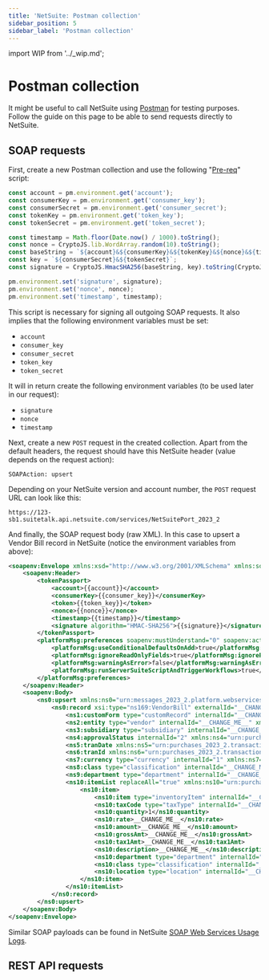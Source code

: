 ```yaml
---
title: 'NetSuite: Postman collection'
sidebar_position: 5
sidebar_label: 'Postman collection'
---
```


import WIP from '../\_wip.md';

# Postman collection

It might be useful to call NetSuite using [Postman](https://www.postman.com/) for testing purposes. Follow the guide on this page to be able to send requests directly to NetSuite.

## SOAP requests

First, create a new Postman collection and use the following "[Pre-req](https://learning.postman.com/docs/tests-and-scripts/write-scripts/pre-request-scripts/)" script:

```js
const account = pm.environment.get('account');
const consumerKey = pm.environment.get('consumer_key');
const consumerSecret = pm.environment.get('consumer_secret');
const tokenKey = pm.environment.get('token_key');
const tokenSecret = pm.environment.get('token_secret');

const timestamp = Math.floor(Date.now() / 1000).toString();
const nonce = CryptoJS.lib.WordArray.random(10).toString();
const baseString = `${account}&${consumerKey}&${tokenKey}&${nonce}&${timestamp}`;
const key = `${consumerSecret}&${tokenSecret}`;
const signature = CryptoJS.HmacSHA256(baseString, key).toString(CryptoJS.enc.Base64);

pm.environment.set('signature', signature);
pm.environment.set('nonce', nonce);
pm.environment.set('timestamp', timestamp);
```

This script is necessary for signing all outgoing SOAP requests. It also implies that the following environment variables must be set:

- `account`
- `consumer_key`
- `consumer_secret`
- `token_key`
- `token_secret`

It will in return create the following environment variables (to be used later in our request):

- `signature`
- `nonce`
- `timestamp`

Next, create a new `POST` request in the created collection. Apart from the default headers, the request should have this NetSuite header (value depends on the request action):

```text
SOAPAction: upsert
```

Depending on your NetSuite version and account number, the `POST` request URL can look like this:

```text
https://123-sb1.suitetalk.api.netsuite.com/services/NetSuitePort_2023_2
```

And finally, the SOAP request body (raw XML). In this case to upsert a Vendor Bill record in NetSuite (notice the environment variables from above):

```xml
<soapenv:Envelope xmlns:xsd="http://www.w3.org/2001/XMLSchema" xmlns:soapenv="http://schemas.xmlsoap.org/soap/envelope/" xmlns:xsi="http://www.w3.org/2001/XMLSchema-instance">
    <soapenv:Header>
        <tokenPassport>
            <account>{{account}}</account>
            <consumerKey>{{consumer_key}}</consumerKey>
            <token>{{token_key}}</token>
            <nonce>{{nonce}}</nonce>
            <timestamp>{{timestamp}}</timestamp>
            <signature algorithm="HMAC-SHA256">{{signature}}</signature>
        </tokenPassport>
        <platformMsg:preferences soapenv:mustUnderstand="0" soapenv:actor="http://schemas.xmlsoap.org/soap/actor/next" xmlns:platformMsg="urn:messages_2023_2.platform.webservices.netsuite.com">
            <platformMsg:useConditionalDefaultsOnAdd>true</platformMsg:useConditionalDefaultsOnAdd>
            <platformMsg:ignoreReadOnlyFields>true</platformMsg:ignoreReadOnlyFields>
            <platformMsg:warningAsError>false</platformMsg:warningAsError>
            <platformMsg:runServerSuiteScriptAndTriggerWorkflows>true</platformMsg:runServerSuiteScriptAndTriggerWorkflows>
        </platformMsg:preferences>
    </soapenv:Header>
    <soapenv:Body>
        <ns0:upsert xmlns:ns0="urn:messages_2023_2.platform.webservices.netsuite.com">
            <ns0:record xsi:type="ns169:VendorBill" externalId="__CHANGE_ME__" xmlns:ns169="urn:purchases_2023_2.transactions.webservices.netsuite.com" xmlns:xsi="http://www.w3.org/2001/XMLSchema-instance">
                <ns1:customForm type="customRecord" internalId="__CHANGE_ME__" xmlns:ns1="urn:purchases_2023_2.transactions.webservices.netsuite.com"/>
                <ns2:entity type="vendor" internalId="__CHANGE_ME__" xmlns:ns2="urn:purchases_2023_2.transactions.webservices.netsuite.com"/>
                <ns3:subsidiary type="subsidiary" internalId="__CHANGE_ME__" xmlns:ns3="urn:purchases_2023_2.transactions.webservices.netsuite.com"/>
                <ns4:approvalStatus internalId="2" xmlns:ns4="urn:purchases_2023_2.transactions.webservices.netsuite.com"/>
                <ns5:tranDate xmlns:ns5="urn:purchases_2023_2.transactions.webservices.netsuite.com">2024-12-24T00:00:00</ns5:tranDate>
                <ns6:tranId xmlns:ns6="urn:purchases_2023_2.transactions.webservices.netsuite.com">__CHANGE_ME__</ns6:tranId>
                <ns7:currency type="currency" internalId="1" xmlns:ns7="urn:purchases_2023_2.transactions.webservices.netsuite.com"/>
                <ns8:class type="classification" internalId="__CHANGE_ME__" xmlns:ns8="urn:purchases_2023_2.transactions.webservices.netsuite.com"/>
                <ns9:department type="department" internalId="__CHANGE_ME__" xmlns:ns9="urn:purchases_2023_2.transactions.webservices.netsuite.com"/>
                <ns10:itemList replaceAll="true" xmlns:ns10="urn:purchases_2023_2.transactions.webservices.netsuite.com">
                    <ns10:item>
                        <ns10:item type="inventoryItem" internalId="__CHANGE_ME__"/>
                        <ns10:taxCode type="taxType" internalId="__CHANGE_ME__"/>
                        <ns10:quantity>1</ns10:quantity>
                        <ns10:rate>__CHANGE_ME__</ns10:rate>
                        <ns10:amount>__CHANGE_ME__</ns10:amount>
                        <ns10:grossAmt>__CHANGE_ME__</ns10:grossAmt>
                        <ns10:tax1Amt>__CHANGE_ME__</ns10:tax1Amt>
                        <ns10:description>__CHANGE_ME__</ns10:description>
                        <ns10:department type="department" internalId="__CHANGE_ME__"/>
                        <ns10:class type="classification" internalId="__CHANGE_ME__"/>
                        <ns10:location type="location" internalId="__CHANGE_ME__"/>
                    </ns10:item>
                </ns10:itemList>
            </ns0:record>
        </ns0:upsert>
    </soapenv:Body>
</soapenv:Envelope>
```

Similar SOAP payloads can be found in NetSuite [SOAP Web Services Usage Logs](https://system.netsuite.com/app/webservices/syncstatus.nl).

## REST API requests

<WIP />
